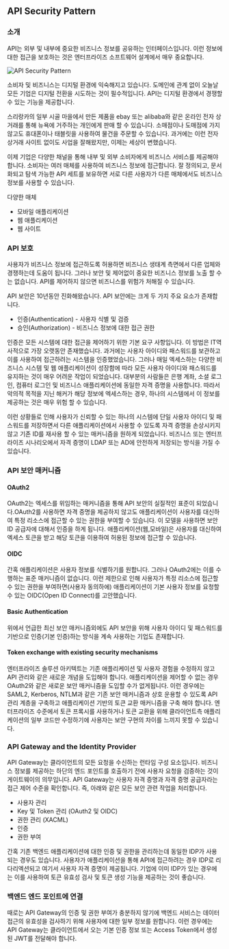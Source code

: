 ## API Security Pattern

### 소개

API는 외부 및 내부에 중요한 비즈니스 정보를 공유하는 인터페이스입니다. 이런 정보에 대한 접근을 보호하는 것은 엔터프라이즈 소프트웨어 설계에서 매우 중요합니다.

![API Security Pattern](images/API-Security-Pattern.png)

소비자 및 비즈니스는 디지털 환경에 익숙해지고 있습니다. 도메인에 관계 없이 오늘날 모든 기업은 디지털 전환을 시도하는 것이 필수적입니다. API는 디지털 환경에서 경쟁할 수 있는 기능을 제공합니다.

스리랑카의 일부 시골 마을에서 만든 제품을 ebay 또는 alibaba와 같은 온라인 전자 상거래를 통해 뉴욕에 거주하는 개인에게 판매 할 수 있습니다. 소매점이나 도매점에 가지 않고도 휴대폰이나 태블릿을 사용하여 물건을 주문할 수 있습니다. 과거에는 이런 전자 상거래 사이트 없이도 사업을 잘해왔지만, 이제는 세상이 변했습니다.

이제 기업은 다양한 채널을 통해 내부 및 외부 소비자에게 비즈니스 서비스를 제공해야 합니다. 소비자는 여러 매체를 사용하여 비즈니스 정보에 접근합니다. 잘 정의되고, 문서화되고 탐색 가능한 API 세트를 보유하면 서로 다른 사용자가 다른 매체에서도 비즈니스 정보를 사용할 수 있습니다.

다양한 매체
* 모바일 애플리케이션
* 웹 애플리케이션
* 웹 사이트

### API 보호

사용자가 비즈니스 정보에 접근하도록 허용하면 비즈니스 생태계 측면에서 다른 업체와 경쟁하는데 도움이 됩니다. 그러나 보안 및 제어없이 중요한 비즈니스 정보를 노출 할 수는 없습니다. API를 제어하지 않으면 비즈니스를 위험가 처해질 수 있습니다.

API 보안은 10년동안 진화해왔습니다. API 보안에는 크게 두 가지 주요 요소가 존재합니다.

* 인증(Authentication) - 사용자 식별 및 검증
* 승인(Authorization) - 비즈니스 정보에 대한 접근 권한

인증은 모든 시스템에 대한 접근을 제어하기 위한 기본 요구 사항입니다. 이 방법은 IT역사적으로 가장 오랫동안 존재했습니다. 과거에는 사용자 아이디와 패스워드를 보관하고 이를 사용하여 접근하려는 시스템을 인증했었습니다.
그러나 매일 엑세스하는 다양한 비즈니스 시스템 및 웹 애플리케이션이 성장함에 따라 모든 사용자 아이디와 패스워드를 유지하는 것이 매우 어려운 작업이 되었습니다. 대부분의 사람들은 은행 계좌, 소셜 로그인, 컴퓨터 로그인 및 비즈니스 애플리케이션에 동일한 자격 증명을 사용합니다. 따라서 악의적 목적을 지닌 해커가 해당 정보에 엑세스하는 경우, 하나의 시스템에서 이 정보를 제공하는 것은 매우 위험 할 수 있습니다.

이런 상황들로 인해 사용자가 신뢰할 수 있는 하나의 시스템에 단일 사용자 아이디 및 패스워드를 저장하면서 다른 애플리케이션에서 사용할 수 있도록 자격 증명을 손상시키지 않고 기존 ID를 재사용 할 수 있는 매커니즘을 원하게 되었습니다. 비즈니스 또는 엔터프라이즈 시나리오에서 자격 증명이 LDAP 또는 AD에 안전하게 저장되는 방식을 가질 수 있습니다.

### API 보안 매커니즘

#### OAuth2
OAuth2는 엑세스를 위임하는 매커니즘을 통해 API 보안의 실질적인 표준이 되었습니다.OAuth2를 사용하면 자격 증명을 제공하지 않고도 애플리케이션이 사용자를 대신하여 특정 리소스에 접근할 수 있는 권한을 부여할 수 있습니다. 이 모델을 사용하면 보안 ID 공급자에 대해서 인증을 하게 됩니다. 애플리케이션(웹,모바일)은 사용자를 대신하여 엑세스 토큰을 받고 해당 토큰을 이용하여 허용된 정보에 접근할 수 있습니다.

#### OIDC
간혹 애플리케이션은 사용자 정보를 식별하기를 원합니다. 그러나 OAuth2에는 이를 수행하는 표준 매커니즘이 없습니다. 이런 제한으로 인해 사용자가 특정 리소스에 접근할 수 있는 권한을 부여하면(사용자 동의하에) 애플리케이션이 기본 사용자 정보를 요청할 수 있는 OIDC(Open ID Connect)를 고안했습니다.

#### Basic Authentication
위에서 언급한 최신 보안 매커니즘외에도 API 보안을 위해 사용자 아이디 및 패스워드를 기반으로 인증(기본 인증)하는 방식을 계속 사용하는 기업도 존재합니다.

#### Token exchange with existing security mechanisms
엔터프라이즈 솔루션 아키텍트는 기존 애플리케이션 및 사용자 경험을 수정하지 않고 API 관리와 같은 새로운 개념을 도입해야 합니다. 애플리케이션을 제어할 수 없는 경우 OAuth2와 같은 새로운 보안 매커니즘을 도입할 수가 없게됩니다. 이런 경우에는 SAML2, Kerberos, NTLM과 같은 기존 보안 매커니즘과 상호 운용할 수 있도록 API 관리 계층을 구축하고 애플리케이션 기반의 토큰 교환 매커니즘을 구축 해야 합니다. 엔터프라이즈 수준에서 토큰 프록시를 사용하거나 토큰 교환을 위해 클라이언트측 애플리케이션의 일부 코드만 수정하기에 사용자는 보안 구현의 차이를 느끼지 못할 수 있습니다.

### API Gateway and the Identity Provider
API Gateway는 클라이언트의 모든 요청을 수신하는 런타임 구성 요소입니다. 비즈니스 정보를 제공하는 하단의 엔드 포인트를 호출하기 전에 사용자 요청을 검증하는 것이 게이트웨이의 의무입니다. API Gateway는 사용자 자격 증명과 자격 증명 공급자라는 접근 제어 수준을 확인합니다. 즉, 아래와 같은 모든 보안 관련 작업을 처리합니다.

* 사용자 관리
* Key 및 Token 관리 (OAuth2 및 OIDC)
* 권한 관리 (XACML)
* 인증
* 권한 부여

간혹 기존 백엔드 애플리케이션에 대한 인증 및 권한을 관리하는데 동일한 IDP가 사용되는 경우도 있습니다. 사용자가 애플리케이션을 통해 API에 접근하려는 경우 IDP로 리다리엑션되고 여기서 사용자 자격 증명이 제공됩니다. 기업에 이미 IDP가 있는 경우에는 이를 사용하여 토큰 유효성 검사 및 토큰 생성 기능을 제공하는 것이 좋습니다.

### 백엔드 엔드 포인트에 연결
때로는 API Gateway의 인증 및 권한 부여가 충분하지 않기에 백엔드 서비스는 데이터 접근의 유효성을 검사하기 위해 사용자에 대한 일부 정보를 원합니다. 이런 경우에는 API Gateway는 클라이언트에서 오는 기본 인증 정보 또는 Access Token에서 생성된 JWT를 전달해야 합니다.
